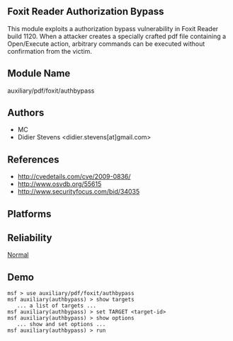 ## Foxit Reader Authorization Bypass

This module exploits a authorization bypass vulnerability in 
Foxit Reader build 1120. When a attacker creates a specially 
crafted pdf file containing a Open/Execute action, arbitrary 
commands can be executed without confirmation from the 
victim.


## Module Name
auxiliary/pdf/foxit/authbypass

## Authors
* MC
* Didier Stevens <didier.stevens[at]gmail.com>


## References
* http://cvedetails.com/cve/2009-0836/
* http://www.osvdb.org/55615
* http://www.securityfocus.com/bid/34035




## Platforms


## Reliability
[Normal](https://github.com/rapid7/metasploit-framework/wiki/Exploit-Ranking)

## Demo

```
msf > use auxiliary/pdf/foxit/authbypass
msf auxiliary(authbypass) > show targets
   ... a list of targets ...
msf auxiliary(authbypass) > set TARGET <target-id>
msf auxiliary(authbypass) > show options
   ... show and set options ...
msf auxiliary(authbypass) > run
```
    
    